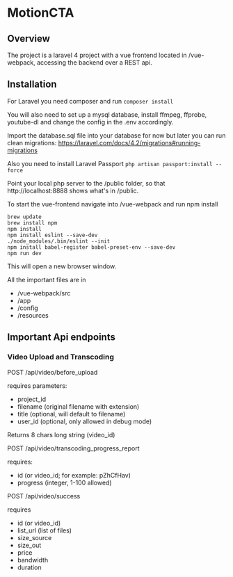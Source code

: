 # MotionCTA

## Overview

The project is a laravel 4 project with a vue frontend located in /vue-webpack, accessing the backend over a REST api.

## Installation

For Laravel you need composer and run ```composer install```

You will also need to set up a mysql database, install ffmpeg, ffprobe, youtube-dl and change the config in the .env accordingly.

Import the database.sql file into your database for now but later you can run clean migrations: https://laravel.com/docs/4.2/migrations#running-migrations

Also you need to install Laravel Passport ```php artisan passport:install --force```

Point your local php server to the /public folder, so that http://localhost:8888 shows what's in /public.

To start the vue-frontend navigate into /vue-webpack and run npm install

```
brew update
brew install npm
npm install
npm install eslint --save-dev
./node_modules/.bin/eslint --init
npm install babel-register babel-preset-env --save-dev
npm run dev
```

This will open a new browser window.

All the important files are in
- /vue-webpack/src
- /app
- /config
- /resources

## Important Api endpoints

### Video Upload and Transcoding

POST /api/video/before_upload

requires parameters:

- project_id
- filename (original filename with extension)
- title (optional, will default to filename)
- user_id (optional, only allowed in debug mode)

Returns 8 chars long string (video_id)

POST /api/video/transcoding_progress_report

requires:

- id (or video_id; for example: pZhCfHav)
- progress (integer, 1-100 allowed)


POST /api/video/success

requires

- id (or video_id)
- list_url (list of files)
- size_source
- size_out
- price
- bandwidth
- duration
